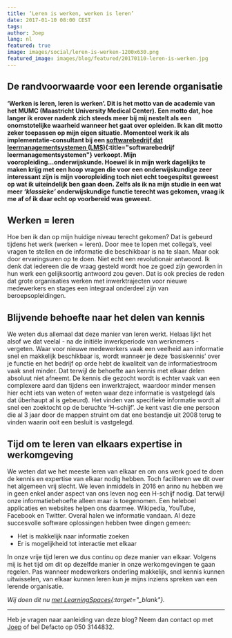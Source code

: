 ```yaml
---
title: ‘Leren is werken, werken is leren’
date: 2017-01-10 08:00 CEST
tags:
author: Joep
lang: nl
featured: true
image: images/social/leren-is-werken-1200x630.png
featured_image: images/blog/featured/20170110-leren-is-werken.jpg
---
```

## De randvoorwaarde voor een lerende organisatie

**‘Werken is leren, leren is werken’. Dit is het motto van de academie van het MUMC (Maastricht University Medical Center). Een motto dat, hoe langer ik erover nadenk zich steeds meer bij mij nestelt als een onomstotelijke waarheid wanneer het gaat over opleiden. Ik kan dit motto zeker toepassen op mijn eigen situatie. Momenteel werk ik als implementatie-consultant bij een [softwarebedrijf dat leermanagementsystemen (LMS)](/capp-lms/){:title="softwarebedrijf leermanagementsystemen"} verkoopt. Mijn vooropleiding...onderwijskunde. Hoewel ik in mijn werk dagelijks te maken krijg met een hoop vragen die voor een onderwijskundige zeer interessant zijn is mijn vooropleiding toch niet echt toegespitst geweest op wat ik uiteindelijk ben gaan doen. Zelfs als ik na mijn studie in een wat meer *‘klassieke’* onderwijskundige functie terecht was gekomen, vraag ik me af of ik daar echt op voorbereid was geweest.**

## Werken = leren

Hoe ben ik dan op mijn huidige niveau terecht gekomen? Dat is gebeurd tijdens het werk (werken = leren). Door mee te lopen met collega’s, veel vragen te stellen en de informatie die beschikbaar is na te slaan. Maar ook door ervaringsuren op te doen. Niet echt een revolutionair antwoord. Ik denk dat iedereen die de vraag gesteld wordt hoe ze goed zijn geworden in hun werk een gelijksoortig antwoord zou geven. Dat is ook precies de reden dat grote organisaties werken met inwerktrajecten voor nieuwe medewerkers en stages een integraal onderdeel zijn van beroepsopleidingen.

## Blijvende behoefte naar het delen van kennis

We weten dus allemaal dat deze manier van leren werkt. Helaas lijkt het alsof we dat veelal - na de initiële inwerkperiode van werknemers - vergeten. Waar voor nieuwe medewerkers vaak een veelheid aan informatie snel en makkelijk beschikbaar is, wordt wanneer je deze ‘basiskennis’ over je functie en het bedrijf op orde hebt de kwaliteit van de informatiestroom vaak snel minder. Dat terwijl de behoefte aan kennis met elkaar delen absoluut niet afneemt. De kennis die gezocht wordt is echter vaak van een complexere aard dan tijdens een inwerktraject, waardoor minder mensen hier echt iets van weten of weten waar deze informatie is vastgelegd (als dat überhaupt al is gebeurd). Het vinden van specifieke informatie wordt al snel een zoektocht op de beruchte ‘H-schijf’. Je kent vast die ene persoon die al 3 jaar door de mappen struint om dat ene bestandje uit 2008 terug te vinden waarin ooit een besluit is vastgelegd.

## Tijd om te leren van elkaars expertise in werkomgeving

We weten dat we het meeste leren van elkaar en om ons werk goed te doen de kennis en expertise van elkaar nodig hebben. Toch faciliteren we dit over het algemeen vrij slecht. We leven inmiddels in 2016 en anno nu hebben we in geen enkel ander aspect van ons leven nog een H-schijf nodig. Dat terwijl onze informatiebehoefte alleen maar is toegenomen. Een heleboel applicaties en websites helpen ons daarmee. Wikipedia, YouTube, Facebook en Twitter. Overal halen we informatie vandaan. Al deze succesvolle software oplossingen hebben twee dingen gemeen:

- Het is makkelijk naar informatie zoeken
- Er is mogelijkheid tot interactie met elkaar

In onze vrije tijd leren we dus continu op deze manier van elkaar. Volgens mij is het tijd om dit op dezelfde manier in onze werkomgevingen te gaan regelen. Pas wanneer medewerkers onderling makkelijk, snel kennis kunnen uitwisselen, van elkaar kunnen leren kun je mijns inziens spreken van een lerende organisatie.

*Wij doen dit nu [met LearningSpaces](http://www.learningspaces.nl){:target="_blank"}.*

---
Heb je vragen naar aanleiding van deze blog? Neem dan contact op met [Joep](mailto:j.lenglet@defacto.nl) of bel Defacto op 050 3144832.

